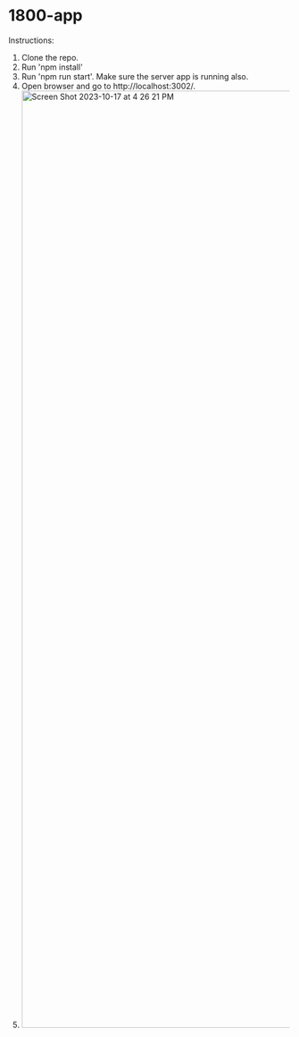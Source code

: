 # 1800-app

Instructions:
1. Clone the repo.
2. Run 'npm install'
3. Run 'npm run start'. Make sure the server app is running also.
4. Open browser and go to http://localhost:3002/.
5. <img width="1680" alt="Screen Shot 2023-10-17 at 4 26 21 PM" src="https://github.com/shirleymramirez/1800-app/assets/31137669/b0321c42-a1cc-44c8-91ed-aa01e3f11b93">
